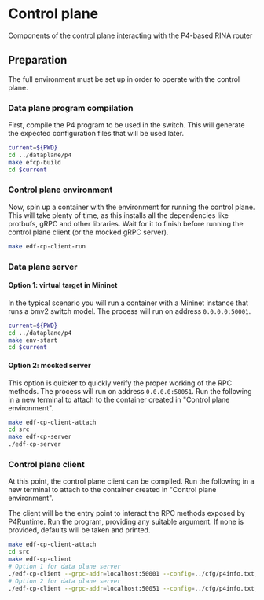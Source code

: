 # Control plane

Components of the control plane interacting with the P4-based RINA router

## Preparation

The full environment must be set up in order to operate with the control plane.

### Data plane program compilation

First, compile the P4 program to be used in the switch. This will generate the expected configuration files that will be used later.

```bash
current=${PWD}
cd ../dataplane/p4
make efcp-build
cd $current
```

### Control plane environment

Now, spin up a container with the environment for running the control plane. This will take plenty of time, as this installs all the dependencies like protbufs, gRPC and other libraries. Wait for it to finish before running the control plane client (or the mocked gRPC server).

```bash
make edf-cp-client-run
```

### Data plane server

#### Option 1: virtual target in Mininet

In the typical scenario you will run a container with a Mininet instance that runs a bmv2 switch model. The process will run on address `0.0.0.0:50001`.

```bash
current=${PWD}
cd ../dataplane/p4
make env-start
cd $current
```

#### Option 2: mocked server

This option is quicker to quickly verify the proper working of the RPC methods. The process will run on address `0.0.0.0:50051`.
Run the following in a new terminal to attach to the container created in "Control plane environment".

```bash
make edf-cp-client-attach
cd src
make edf-cp-server
./edf-cp-server
```

### Control plane client

At this point, the control plane client can be compiled.
Run the following in a new terminal to attach to the container created in "Control plane environment".

The client will be the entry point to interact the RPC methods exposed by P4Runtime.
Run the program, providing any suitable argument. If none is provided, defaults will be taken and printed.

```bash
make edf-cp-client-attach
cd src
make edf-cp-client
# Option 1 for data plane server
./edf-cp-client --grpc-addr=localhost:50001 --config=../cfg/p4info.txt,../cfg/bmv2.json --election-id=0,1
# Option 2 for data plane server
./edf-cp-client --grpc-addr=localhost:50051 --config=../cfg/p4info.txt,../cfg/bmv2.json --election-id=0,1
```
